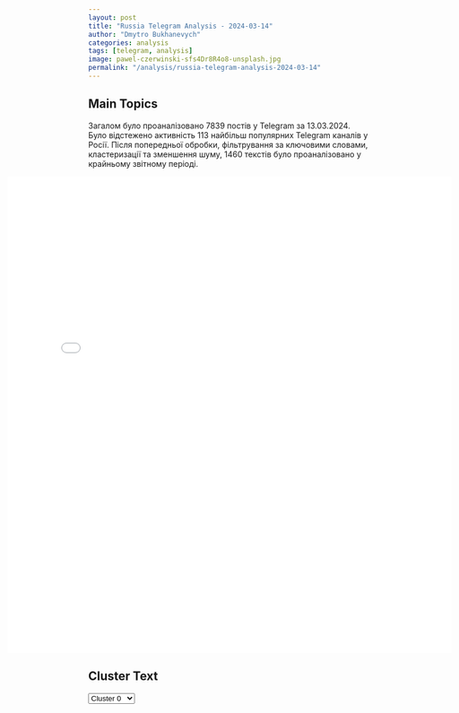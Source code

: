 ```yaml
---
layout: post
title: "Russia Telegram Analysis - 2024-03-14"
author: "Dmytro Bukhanevych"
categories: analysis
tags: [telegram, analysis]
image: pawel-czerwinski-sfs4Dr8R4o8-unsplash.jpg
permalink: "/analysis/russia-telegram-analysis-2024-03-14"
---
```


<style>
    /* Adjusting iframe-container styles */
    .wide-iframe-container {
        width: calc(100% + 30vw);  /* Extending the width */
        margin-left: -15vw;       /* Negative margin to push to the left */
        overflow: hidden;         /* In case the iframe content spills over */
    }

    .wide-iframe-container iframe {
        width: 100%;  /* Making the iframe take the full width of its container */
        border: none; /* Removing any borders from the iframe */
    }

    /* Toggle mechanism */
    .hidden {
        display: none;
    }
    
    .show-content-target:checked + .show-content {
        display: block;
    }
</style>

<h2>Main Topics</h2>
<p>Загалом було проаналізовано 7839 постів у Telegram за 13.03.2024. Було відстежено активність 113 найбільш популярних Telegram каналів у Росії. Після попередньої обробки, фільтрування за ключовими словами, кластеризації та зменшення шуму, 1460 текстів було проаналізовано у крайньому звітному періоді.</p>
<!-- Embedding Main Plotly Visualization -->
<div class="wide-iframe-container">
    <iframe src="{{site.baseurl}}/visualizations/2024-03-14/fig_topics_time.html" height="850"></iframe>
</div>


<h2>Cluster Text</h2>

<!-- Dropdown to select a cluster -->
<select id="clusterSelector" onchange="displayClusterText()">
<option value="0">Cluster 0</option><option value="1">Cluster 1</option><option value="2">Cluster 2</option><option value="3">Cluster 3</option><option value="4">Cluster 4</option><option value="5">Cluster 5</option><option value="6">Cluster 6</option><option value="7">Cluster 7</option><option value="8">Cluster 8</option><option value="9">Cluster 9</option><option value="10">Cluster 10</option><option value="11">Cluster 11</option><option value="12">Cluster 12</option><option value="13">Cluster 13</option>
</select>

<!-- Display area for the selected cluster's text -->
<div id="clusterTextDisplay" class="hidden"></div>

<script type="text/javascript">
    var clusterDetails = {"0": "<b>Total Posts:</b> 270<br><b>Date:</b> 2024-03-13 17:23:00+00:00<br><b>Author:</b> mod_russia<br><b>Link:</b> https://t.me/s/mod_russia/36592<br><b>Subscribers:</b> 540765<br><b>Text:</b> \u0422\u0435\u043a\u0441\u0442: \u0410\u0440\u0442\u0438\u043b\u043b\u0435\u0440\u0438\u0441\u0442\u044b \u0433\u0440\u0443\u043f\u043f\u0438\u0440\u043e\u0432\u043a\u0438 \u0432\u043e\u0439\u0441\u043a \u00ab\u0426\u0435\u043d\u0442\u0440\u00bb \u0443\u043d\u0438\u0447\u0442\u043e\u0436\u0438\u043b\u0438 \u043c\u0438\u043d\u043e\u043c\u0435\u0442\u043d\u044b\u0439 \u0440\u0430\u0441\u0447\u0435\u0442 \u0412\u0421\u0423 \u043d\u0430 \u0410\u0432\u0434\u0435\u0435\u0432\u0441\u043a\u043e\u043c \u043d\u0430\u043f\u0440\u0430\u0432\u043b\u0435\u043d\u0438\u0438\u25ab\ufe0f \u0423\u043a\u0440\u0430\u0438\u043d\u0441\u043a\u0438\u0435 \u043c\u0438\u043d\u043e\u043c\u0435\u0442\u0447\u0438\u043a\u0438 \u043f\u0435\u0440\u0435\u0434\u0432\u0438\u0433\u0430\u043b\u0438\u0441\u044c \u043d\u0430 \u0430\u0432\u0442\u043e\u043c\u043e\u0431\u0438\u043b\u0435 \u0442\u0438\u043f\u0430 \u00ab\u043f\u0438\u043a\u0430\u043f\u00bb \u0438 \u043f\u0440\u0430\u043a\u0442\u0438\u0447\u0435\u0441\u043a\u0438 \u043a\u0440\u0443\u0433\u043b\u043e\u0441\u0443\u0442\u043e\u0447\u043d\u043e \u0432\u0435\u043b\u0438 \u0431\u0435\u0441\u043f\u043e\u043a\u043e\u044f\u0449\u0438\u0439 \u043e\u0433\u043e\u043d\u044c \u043f\u043e \u0440\u043e\u0441\u0441\u0438\u0439\u0441\u043a\u0438\u043c \u043f\u043e\u0437\u0438\u0446\u0438\u044f\u043c. \ud83d\uddfa \u041f\u043e\u043b\u0443\u0447\u0438\u0432 \u043a\u043e\u043e\u0440\u0434\u0438\u043d\u0430\u0442\u044b \u043c\u0438\u043d\u043e\u043c\u0435\u0442\u043d\u043e\u0433\u043e \u0440\u0430\u0441\u0447\u0435\u0442\u0430 \u043f\u0440\u043e\u0442\u0438\u0432\u043d\u0438\u043a\u0430, \u0430\u0440\u0442\u0438\u043b\u043b\u0435\u0440\u0438\u0441\u0442\u044b \u0433\u0440\u0443\u043f\u043f\u0438\u0440\u043e\u0432\u043a\u0438 \u0432\u043e\u0439\u0441\u043a \u00ab\u0426\u0435\u043d\u0442\u0440\u00bb \u043d\u0435\u0437\u0430\u043c\u0435\u0434\u043b\u0438\u0442\u0435\u043b\u044c\u043d\u043e \u043d\u0430\u0432\u0435\u043b\u0438 \u043e\u0440\u0443\u0434\u0438\u0435 \u0438 \u043f\u0440\u043e\u0438\u0437\u0432\u0435\u043b\u0438 \u0441\u0435\u0440\u0438\u044e \u0432\u044b\u0441\u0442\u0440\u0435\u043b\u043e\u0432 \u0438\u0437 122-\u043c\u043c \u0431\u0443\u043a\u0441\u0438\u0440\u0443\u0435\u043c\u043e\u0439 \u0433\u0430\u0443\u0431\u0438\u0446\u044b \u0414-30. \ud83d\udca5 \u041f\u0440\u044f\u043c\u044b\u043c \u043f\u043e\u043f\u0430\u0434\u0430\u043d\u0438\u0435\u043c \u0441\u043d\u0430\u0440\u044f\u0434\u0430 \u0432 \u0442\u0440\u0430\u043d\u0448\u0435\u044e, \u0433\u0434\u0435 \u0440\u0430\u0441\u043f\u043e\u043b\u0430\u0433\u0430\u043b\u0441\u044f \u0437\u0430\u043c\u0430\u0441\u043a\u0438\u0440\u043e\u0432\u0430\u043d\u043d\u044b\u0439 \u00ab\u043f\u0438\u043a\u0430\u043f\u00bb, \u043c\u0438\u043d\u043e\u043c\u0435\u0442\u043d\u044b\u0439 \u0440\u0430\u0441\u0447\u0435\u0442 \u0412\u0421\u0423 \u0431\u044b\u043b \u0443\u043d\u0438\u0447\u0442\u043e\u0436\u0435\u043d.\ud83d\udd39 \u041c\u0438\u043d\u043e\u0431\u043e\u0440\u043e\u043d\u044b \u0420\u043e\u0441\u0441\u0438\u0438", "1": "<b>Total Posts:</b> 306<br><b>Date:</b> 2024-03-13 08:10:48+00:00<br><b>Author:</b> breakingmash<br><b>Link:</b> https://t.me/s/breakingmash/52350<br><b>Subscribers:</b> 2263282<br><b>Text:</b> \u0422\u0435\u043a\u0441\u0442: \"\u0420\u043e\u0441\u0441\u0438\u044f \u0433\u043e\u0442\u043e\u0432\u0430 \u043a \u043f\u0435\u0440\u0435\u0433\u043e\u0432\u043e\u0440\u0430\u043c \u043f\u043e \u0423\u043a\u0440\u0430\u0438\u043d\u0435, \u043d\u043e \u043e\u043d\u0438 \u0434\u043e\u043b\u0436\u043d\u044b \u0431\u044b\u0442\u044c \u043e\u0441\u043d\u043e\u0432\u0430\u043d\u044b \u043d\u0430 \u0440\u0435\u0430\u043b\u044c\u043d\u043e\u0441\u0442\u0438, \u0430 \u043d\u0435 \u043d\u0430 \"\u0445\u043e\u0442\u0435\u043b\u043a\u0430\u0445 \u043f\u043e\u0441\u043b\u0435 \u043f\u0440\u0438\u043c\u0435\u043d\u0435\u043d\u0438\u044f \u043f\u0441\u0438\u0445\u043e\u0442\u0440\u043e\u043f\u043d\u044b\u0445 \u0441\u0440\u0435\u0434\u0441\u0442\u0432\"\u0412\u043b\u0430\u0434\u0438\u043c\u0438\u0440 \u041f\u0443\u0442\u0438\u043d \u0434\u0430\u043b \u043f\u043e\u043b\u0443\u0442\u043e\u0440\u0430\u0447\u0430\u0441\u043e\u0432\u043e\u0435 \u0438\u043d\u0442\u0435\u0440\u0432\u044c\u044e \u0436\u0443\u0440\u043d\u0430\u043b\u0438\u0441\u0442\u0443 \u0414\u043c\u0438\u0442\u0440\u0438\u044e \u041a\u0438\u0441\u0435\u043b\u0451\u0432\u0443. \u0413\u043b\u0430\u0432\u043d\u043e\u0435 \u0438\u0437 \u0437\u0430\u044f\u0432\u043b\u0435\u043d\u0438\u0439 \u043f\u0440\u0435\u0437\u0438\u0434\u0435\u043d\u0442\u0430:\u2014 \u0423 \u0433\u0440\u0430\u043d\u0438\u0446 \u0424\u0438\u043d\u043b\u044f\u043d\u0434\u0438\u0438 \u043f\u043e\u0441\u043b\u0435 \u0435\u0451 \u0432\u0441\u0442\u0443\u043f\u043b\u0435\u043d\u0438\u044f \u0432 \u041d\u0410\u0422\u041e \u043f\u043e\u044f\u0432\u044f\u0442\u0441\u044f \u0440\u043e\u0441\u0441\u0438\u0439\u0441\u043a\u0438\u0435 \u0432\u043e\u0439\u0441\u043a\u0430 \u0438 \u0441\u0438\u0441\u0442\u0435\u043c\u044b \u043f\u043e\u0440\u0430\u0436\u0435\u043d\u0438\u044f.\u2014 \u0421\u0442\u0440\u0430\u043d\u044b, \u043a\u043e\u0442\u043e\u0440\u044b\u0435 \u0437\u0430\u044f\u0432\u043b\u044f\u044e\u0442, \u0447\u0442\u043e \u0443 \u043d\u0438\u0445 \u043d\u0435\u0442 \u043a\u0440\u0430\u0441\u043d\u044b\u0445 \u043b\u0438\u043d\u0438\u0439 \u0432 \u043e\u0442\u043d\u043e\u0448\u0435\u043d\u0438\u0438 \u0420\u043e\u0441\u0441\u0438\u0438, \u0434\u043e\u043b\u0436\u043d\u044b \u043f\u043e\u043d\u044f\u0442\u044c, \u0447\u0442\u043e \u0442\u043e\u0433\u0434\u0430 \u0438 \u0443 \u0420\u0424 \u0442\u0430\u043a\u0438\u0445 \u043b\u0438\u043d\u0438\u0439 \u043d\u0435 \u0431\u0443\u0434\u0435\u0442.\u2014 \u041c\u044b \u043d\u0435 \u0441\u043e\u0431\u0438\u0440\u0430\u0435\u043c\u0441\u044f \u0442\u0430\u043c [\u043d\u0430 \u0417\u0430\u043f\u0430\u0434\u0435] \u0437\u0430\u043d\u0438\u043c\u0430\u0442\u044c\u0441\u044f \u0440\u0430\u0441\u043a\u043e\u043b\u0430\u043c\u0438, \u044d\u0442\u043e \u043e\u043d\u0438 \u0441\u0430\u043c\u0438 \u0441 \u0431\u043b\u0435\u0441\u043a\u043e\u043c \u0441\u0434\u0435\u043b\u0430\u044e\u0442.\u2014 \u0420\u043e\u0441\u0441\u0438\u044f \u0433\u043e\u0442\u043e\u0432\u0430 \u043a \u043f\u0435\u0440\u0435\u0433\u043e\u0432\u043e\u0440\u0430\u043c \u043f\u043e \u0423\u043a\u0440\u0430\u0438\u043d\u0435, \u043d\u043e \u043e\u043d\u0438 \u0434\u043e\u043b\u0436\u043d\u044b \u0431\u044b\u0442\u044c \u043e\u0441\u043d\u043e\u0432\u0430\u043d\u044b \u043d\u0430 \u0440\u0435\u0430\u043b\u044c\u043d\u043e\u0441\u0442\u0438, \u0430 \u043d\u0435 \u043d\u0430 \"\u0445\u043e\u0442\u0435\u043b\u043a\u0430\u0445 \u043f\u043e\u0441\u043b\u0435 \u043f\u0440\u0438\u043c\u0435\u043d\u0435\u043d\u0438\u044f \u043f\u0441\u0438\u0445\u043e\u0442\u0440\u043e\u043f\u043d\u044b\u0445 \u0441\u0440\u0435\u0434\u0441\u0442\u0432\".\u2014 \u0412\u043e\u0437\u043c\u043e\u0436\u043d\u044b\u0435 \u043f\u0435\u0440\u0435\u0433\u043e\u0432\u043e\u0440\u044b \u2014 \u044d\u0442\u043e \u043d\u0435 \u043f\u0430\u0443\u0437\u0430 \u0434\u043b\u044f \u043f\u0435\u0440\u0435\u0432\u043e\u043e\u0440\u0443\u0436\u0435\u043d\u0438\u044f \u041a\u0438\u0435\u0432\u0430, \u0430 \u0441\u0435\u0440\u044c\u0451\u0437\u043d\u044b\u0439 \u0440\u0430\u0437\u0433\u043e\u0432\u043e\u0440 \u0441 \u0433\u0430\u0440\u0430\u043d\u0442\u0438\u044f\u043c\u0438 \u0431\u0435\u0437\u043e\u043f\u0430\u0441\u043d\u043e\u0441\u0442\u0438 \u0434\u043b\u044f \u041c\u043e\u0441\u043a\u0432\u044b.\u2014 \u0420\u043e\u0441\u0441\u0438\u044f \u0433\u043e\u0442\u043e\u0432\u0430 \u043a \u044f\u0434\u0435\u0440\u043d\u043e\u0439 \u0432\u043e\u0439\u043d\u0435 \u0441 \u0432\u043e\u0435\u043d\u043d\u043e-\u0442\u0435\u0445\u043d\u0438\u0447\u0435\u0441\u043a\u043e\u0439 \u0442\u043e\u0447\u043a\u0438 \u0437\u0440\u0435\u043d\u0438\u044f, \u043d\u043e \u0432\u0440\u044f\u0434 \u043b\u0438 \"\u0432\u0441\u0451 \u043d\u0435\u0441\u0451\u0442\u0441\u044f \u0442\u0430\u043a \u0432 \u043b\u043e\u0431\".\u2014 \u041e\u0441\u0442\u0440\u0430\u044f \u0440\u0435\u0430\u043a\u0446\u0438\u044f \u041c\u0430\u043a\u0440\u043e\u043d\u0430 \u0432 \u0430\u0434\u0440\u0435\u0441 \u0420\u043e\u0441\u0441\u0438\u0438 \u043c\u043e\u0436\u0435\u0442 \u0431\u044b\u0442\u044c \u0441\u0432\u044f\u0437\u0430\u043d\u0430 \u0441 \u043f\u0440\u043e\u0438\u0441\u0445\u043e\u0434\u044f\u0449\u0438\u043c \u0432 \u0410\u0444\u0440\u0438\u043a\u0435.\u2014 \u0420\u043e\u0441\u0441\u0438\u044f \u043d\u0435 \u043b\u0435\u0437\u043b\u0430 \u0432 \u0410\u0444\u0440\u0438\u043a\u0443 \u0438 \u043d\u0435 \u0432\u044b\u0434\u0430\u0432\u043b\u0438\u0432\u0430\u043b\u0430 \u043e\u0442\u0442\u0443\u0434\u0430 \u0424\u0440\u0430\u043d\u0446\u0438\u044e, \u0430\u0444\u0440\u0438\u043a\u0430\u043d\u0441\u043a\u0438\u0435 \u043b\u0438\u0434\u0435\u0440\u044b \u0441\u0430\u043c\u0438 \u0445\u043e\u0442\u0435\u043b\u0438 \u0440\u0430\u0431\u043e\u0442\u0430\u0442\u044c \u0441 \u0420\u043e\u0441\u0441\u0438\u0435\u0439.\u2014 \u0417\u0430\u043f\u0430\u0434\u043d\u044b\u0435 \u044d\u043b\u0438\u0442\u044b, \u043f\u0440\u0438\u0432\u044b\u043a\u0448\u0438\u0435 \u00ab\u043d\u0430\u0431\u0438\u0432\u0430\u0442\u044c \u0431\u0440\u044e\u0445\u043e \u0447\u0435\u043b\u043e\u0432\u0435\u0447\u0435\u0441\u043a\u043e\u0439 \u043f\u043b\u043e\u0442\u044c\u044e\u00bb, \u0445\u043e\u0442\u044f\u0442 \u0437\u0430\u043c\u043e\u0440\u043e\u0437\u0438\u0442\u044c \u043d\u0435\u0441\u043f\u0440\u0430\u0432\u0435\u0434\u043b\u0438\u0432\u043e\u0435 \u043f\u043e\u043b\u043e\u0436\u0435\u043d\u0438\u0435 \u0432\u0435\u0449\u0435\u0439 \u0432 \u043c\u0435\u0436\u0434\u0443\u043d\u0430\u0440\u043e\u0434\u043d\u044b\u0445 \u0434\u0435\u043b\u0430\u0445. \u041e\u043d\u0438 \u0434\u043e\u043b\u0436\u043d\u044b \u043f\u043e\u043d\u044f\u0442\u044c, \u0447\u0442\u043e \u00ab\u0431\u0430\u043b \u0432\u0430\u043c\u043f\u0438\u0440\u043e\u0432\u00bb \u0437\u0430\u043a\u0430\u043d\u0447\u0438\u0432\u0430\u0435\u0442\u0441\u044f.\u2014 \u0422\u0430\u043a \u043d\u0430\u0437\u044b\u0432\u0430\u0435\u043c\u044b\u0439 \u0437\u043e\u043b\u043e\u0442\u043e\u0439 \u043c\u0438\u043b\u043b\u0438\u0430\u0440\u0434 \u0432\u0435\u043a\u0430\u043c\u0438 \u043f\u0430\u0440\u0430\u0437\u0438\u0442\u0438\u0440\u043e\u0432\u0430\u043b \u043d\u0430 \u043d\u0430\u0440\u043e\u0434\u0430\u0445 \u0410\u0444\u0440\u0438\u043a\u0438, \u0410\u0437\u0438\u0438 \u0438 \u041b\u0430\u0442\u0438\u043d\u0441\u043a\u043e\u0439 \u0410\u043c\u0435\u0440\u0438\u043a\u0438.\u2014 \u0411\u0443\u0434\u0443\u0449\u0435\u0435 \u0420\u043e\u0441\u0441\u0438\u0438 \u0437\u0430 \u0434\u0435\u0442\u044c\u043c\u0438, \u0435\u0433\u043e \u043e\u0431\u0435\u0441\u043f\u0435\u0447\u0430\u0442 \u0442\u0435\u0445\u043d\u043e\u043b\u043e\u0433\u0438\u0447\u043d\u0430\u044f, \u0441\u043e\u0432\u0440\u0435\u043c\u0435\u043d\u043d\u0430\u044f \u044d\u043a\u043e\u043d\u043e\u043c\u0438\u043a\u0430, \u043e\u0441\u043d\u043e\u0432\u0430\u043d\u043d\u0430\u044f \u043d\u0430 \u0434\u043e\u0441\u0442\u0438\u0436\u0435\u043d\u0438\u044f\u0445 \u043d\u0430\u0443\u043a\u0438, \u0418\u0418, \u0442\u0435\u0445\u043d\u0438\u043a\u0438 \u0438 \u0433\u0435\u043d\u0435\u0442\u0438\u043a\u0438. \u2014 \u0411\u0438\u0437\u043d\u0435\u0441 \u0434\u043e\u043b\u0436\u0435\u043d \u043f\u043e\u043d\u044f\u0442\u044c, \u0447\u0442\u043e \u0441\u0438\u0442\u0443\u0430\u0446\u0438\u044f \u0441 \u0434\u0435\u0444\u0438\u0446\u0438\u0442\u043e\u043c \u043a\u0430\u0434\u0440\u043e\u0432 \u0432 \u0420\u043e\u0441\u0441\u0438\u0438 \u043d\u0435 \u0438\u0437\u043c\u0435\u043d\u0438\u0442\u0441\u044f \u043a \u043b\u0443\u0447\u0448\u0435\u043c\u0443 \u0432 \u0431\u043b\u0438\u0436\u0430\u0439\u0448\u0438\u0435 \u0433\u043e\u0434\u044b.\u2014 \u042d\u043a\u043e\u043d\u043e\u043c\u0438\u043a\u0430 \u0420\u0424 \u043c\u043e\u0436\u0435\u0442 \u043f\u043e\u0442\u0435\u0441\u043d\u0438\u0442\u044c \u042f\u043f\u043e\u043d\u0438\u044e \u0441 \u0447\u0435\u0442\u0432\u0435\u0440\u0442\u043e\u0433\u043e \u043c\u0435\u0441\u0442\u0430, \u043d\u0443\u0436\u043d\u043e \u043f\u043e\u0432\u044b\u0441\u0438\u0442\u044c \u0435\u0435 \u044d\u0444\u0444\u0435\u043a\u0442\u0438\u0432\u043d\u043e\u0441\u0442\u044c \u0438 \u043f\u043e\u043c\u0435\u043d\u044f\u0442\u044c \u0441\u0442\u0440\u0443\u043a\u0442\u0443\u0440\u0443.\u2014 \u0418\u043d\u0438\u0446\u0438\u0430\u0442\u0438\u0432\u044b \u0438\u0437 \u043f\u043e\u0441\u043b\u0430\u043d\u0438\u044f \u0424\u0435\u0434\u0435\u0440\u0430\u043b\u044c\u043d\u043e\u043c\u0443 \u0441\u043e\u0431\u0440\u0430\u043d\u0438\u044e \u0432\u043f\u0438\u0441\u044b\u0432\u0430\u044e\u0442\u0441\u044f \u0432 \u043f\u0440\u0430\u0432\u0438\u043b\u0430 \u0431\u044e\u0434\u0436\u0435\u0442\u0430.\u2757\ufe0f \u041f\u043e\u0434\u043f\u0438\u0441\u044b\u0432\u0430\u0439\u0441\u044f \u043d\u0430 Mash", "2": "<b>Total Posts:</b> 55<br><b>Date:</b> 2024-03-13 02:13:59+00:00<br><b>Author:</b> anna_news<br><b>Link:</b> https://t.me/s/anna_news/63282<br><b>Subscribers:</b> 300448<br><b>Text:</b> \u0422\u0435\u043a\u0441\u0442: \u26a1\ufe0f\u00ab\u0421 \u0432\u043e\u0435\u043d\u043d\u043e-\u0442\u0435\u0445\u043d\u0438\u0447\u0435\u0441\u043a\u043e\u0439 \u0442\u043e\u0447\u043a\u0438 \u0437\u0440\u0435\u043d\u0438\u044f \u0420\u0424 \u0433\u043e\u0442\u043e\u0432\u0430 \u043a \u044f\u0434\u0435\u0440\u043d\u043e\u0439 \u0432\u043e\u0439\u043d\u0435, \u043d\u043e \u043d\u0435 \u0434\u0443\u043c\u0430\u044e, \u0447\u0442\u043e \u0432\u0441\u0435 \u043d\u0435\u0441\u0451\u0442\u0441\u044f \u0442\u0430\u043a \u0432 \u043b\u043e\u0431\u00bb \u2013 \u041f\u0443\u0442\u0438\u043d \u0432 \u0438\u043d\u0442\u0435\u0440\u0432\u044c\u044e \u041a\u0438\u0441\u0435\u043b\u0451\u0432\u0443 \u0434\u043b\u044f \u00ab\u0420\u043e\u0441\u0441\u0438\u0438 1\u00bb \u0438 \u0420\u0418\u0410 \u041d\u043e\u0432\u043e\u0441\u0442\u0438\u0415\u0441\u043b\u0438 \u0421\u0428\u0410 \u043f\u0440\u043e\u0432\u0435\u0434\u0443\u0442 \u044f\u0434\u0435\u0440\u043d\u044b\u0435 \u0438\u0441\u043f\u044b\u0442\u0430\u043d\u0438\u044f, \u043d\u0435 \u0438\u0441\u043a\u043b\u044e\u0447\u0435\u043d\u043e, \u0447\u0442\u043e \u0420\u043e\u0441\u0441\u0438\u044f \u043c\u043e\u0436\u0435\u0442 \u0441\u0434\u0435\u043b\u0430\u0442\u044c \u0442\u043e \u0436\u0435 \u0441\u0430\u043c\u043e\u0435, \u0434\u043e\u0431\u0430\u0432\u0438\u043b \u043f\u0440\u0435\u0437\u0438\u0434\u0435\u043d\u0442.@anna_news", "3": "<b>Total Posts:</b> 27<br><b>Date:</b> 2024-03-13 07:07:34+00:00<br><b>Author:</b> chp_sevastopol<br><b>Link:</b> https://t.me/s/chp_sevastopol/29149<br><b>Subscribers:</b> 268400<br><b>Text:</b> \u0422\u0435\u043a\u0441\u0442: \u2757\ufe0f\u041f\u0443\u0431\u043b\u0438\u043a\u0443\u0435\u043c \u043f\u043e\u043b\u043d\u0443\u044e \u0432\u0435\u0440\u0441\u0438\u044e \u0438\u043d\u0442\u0435\u0440\u0432\u044c\u044e \u0412\u043b\u0430\u0434\u0438\u043c\u0438\u0440\u0430 \u041f\u0443\u0442\u0438\u043d\u0430 \u0414\u043c\u0438\u0442\u0440\u0438\u044e \u041a\u0438\u0441\u0435\u043b\u0435\u0432\u0443", "4": "<b>Total Posts:</b> 183<br><b>Date:</b> 2024-03-13 01:41:43+00:00<br><b>Author:</b> bbcrussian<br><b>Link:</b> https://t.me/s/bbcrussian/62038<br><b>Subscribers:</b> 378911<br><b>Text:</b> \u0422\u0435\u043a\u0441\u0442: \u0412\u043b\u0430\u0441\u0442\u0438 \u041a\u0443\u0440\u0441\u043a\u043e\u0439 \u0411\u0435\u043b\u0433\u043e\u0440\u043e\u0434\u0441\u043a\u043e\u0439 \u043e\u0431\u043b\u0430\u0441\u0442\u0435\u0439 \u0441\u043e\u043e\u0431\u0449\u0430\u044e\u0442 \u043e \u0441\u0431\u0438\u0442\u044b\u0445 \u0431\u0435\u0441\u043f\u0438\u043b\u043e\u0442\u043d\u0438\u043a\u0430\u0445\u0413\u0443\u0431\u0435\u0440\u043d\u0430\u0442\u043e\u0440\u044b \u041a\u0443\u0440\u0441\u043a\u043e\u0439 \u0438 \u0411\u0435\u043b\u0433\u043e\u0440\u043e\u0434\u0441\u043a\u043e\u0439 \u043e\u0431\u043b\u0430\u0441\u0442\u0435\u0439 \u0441\u043e\u043e\u0431\u0449\u0430\u044e\u0442, \u0447\u0442\u043e \u043d\u0430\u0434 \u044d\u0442\u0438\u043c\u0438 \u0440\u0435\u0433\u0438\u043e\u043d\u0430\u043c\u0438 \u0441\u0431\u0438\u0442\u044b \u0431\u0435\u0441\u043f\u0438\u043b\u043e\u0442\u043d\u044b\u0435 \u043b\u0435\u0442\u0430\u0442\u0435\u043b\u044c\u043d\u044b\u0435 \u0430\u043f\u043f\u0430\u0440\u0430\u0442\u044b.\u0413\u043b\u0430\u0432\u0430 \u041a\u0443\u0440\u0441\u043a\u043e\u0439 \u043e\u0431\u043b\u0430\u0441\u0442\u0438 \u0420\u043e\u043c\u0430\u043d \u0421\u0442\u0430\u0440\u043e\u0432\u043e\u0439\u0442 \u0441\u043e\u043e\u0431\u0449\u0438\u043b \u043e \u0440\u0430\u043a\u0435\u0442\u043d\u043e\u0439 \u043e\u043f\u0430\u0441\u043d\u043e\u0441\u0442\u0438 \u0432 \u041a\u0443\u0440\u0441\u043a\u043e\u043c \u0440\u0430\u0439\u043e\u043d\u0435, \u0430 \u0437\u0430\u0442\u0435\u043c \u043e \u0440\u0430\u0431\u043e\u0442\u0435 \u041f\u0412\u041e. \u00ab\u0421\u0431\u0438\u0442\u043e \u0434\u0432\u0430 \u0443\u043a\u0440\u0430\u0438\u043d\u0441\u043a\u0438\u0445 \u0411\u041f\u041b\u0410\u00bb,\u2014 \u043f\u0438\u0448\u0435\u0442 \u0433\u0443\u0431\u0435\u0440\u043d\u0430\u0442\u043e\u0440 \u0432 \u0441\u0432\u043e\u0435\u043c \u0442\u0435\u043b\u0435\u0433\u0440\u0430\u043c-\u043a\u0430\u043d\u0430\u043b\u0435. \u041d\u0435\u0441\u043a\u043e\u043b\u044c\u043a\u043e \u043f\u043e\u0437\u0436\u0435 \u043e\u043d \u0434\u043e\u0431\u0430\u0432\u0438\u043b, \u0447\u0442\u043e \u0441\u0431\u0438\u0442\u044b \u0435\u0449\u0435 \u0442\u0440\u0438 \u0431\u0435\u0441\u043f\u0438\u043b\u043e\u0442\u043d\u0438\u043a\u0430.\u0413\u0443\u0431\u0435\u0440\u043d\u0430\u0442\u043e\u0440 \u0411\u0435\u043b\u0433\u043e\u0440\u043e\u0434\u0441\u043a\u043e\u0439 \u043e\u0431\u043b\u0430\u0441\u0442\u0438 \u0412\u044f\u0447\u0435\u0441\u043b\u0430\u0432 \u0413\u043b\u0430\u0434\u043a\u043e\u0432 \u0442\u0430\u043a\u0436\u0435 \u043d\u0430\u043f\u0438\u0441\u0430\u043b \u0432 \u0441\u0432\u043e\u0435\u043c \u0442\u0435\u043b\u0435\u0433\u0440\u0430\u043c-\u043a\u0430\u043d\u0430\u043b\u0435, \u0447\u0442\u043e \u043d\u0430\u0434 \u043e\u0434\u043d\u0438\u043c \u0438\u0437 \u0440\u0430\u0439\u043e\u043d\u043e\u0432 \u0440\u0435\u0433\u0438\u043e\u043d\u0430 \u0441\u0431\u0438\u0442\u044b \u0434\u0432\u0430 \u0434\u0440\u043e\u043d\u0430, \u0432 \u0440\u0435\u0437\u0443\u043b\u044c\u0442\u0430\u0442\u0435 \u0447\u0435\u0433\u043e \u043d\u0438\u043a\u0442\u043e \u043d\u0435 \u043f\u043e\u0441\u0442\u0440\u0430\u0434\u0430\u043b.\u0427\u0435\u0440\u0435\u0437 \u043d\u0435\u043a\u043e\u0442\u043e\u0440\u043e\u0435 \u0432\u0440\u0435\u043c\u044f \u0413\u043b\u0430\u0434\u043a\u043e\u0432 \u0434\u043e\u0431\u0430\u0432\u0438\u043b, \u0447\u0442\u043e \u0432 \u0440\u0435\u0437\u0443\u043b\u044c\u0442\u0430\u0442\u0435 \u0443\u0434\u0430\u0440\u0430 \u0435\u0449\u0435 \u043e\u0434\u043d\u043e\u0433\u043e \u0434\u0440\u043e\u043d\u0430 \u0432 \u0441\u0435\u043b\u0435 \u0411\u043e\u0433\u043e\u0441\u043b\u043e\u0432\u043a\u0430 \u043f\u043e\u0432\u0440\u0435\u0436\u0434\u0435\u043d\u0430 \u043b\u0438\u043d\u0438\u044f \u0433\u0430\u0437\u043e\u0441\u043d\u0430\u0431\u0436\u0435\u043d\u0438\u044f. \u041f\u043e \u0435\u0433\u043e \u0441\u043b\u043e\u0432\u0430\u043c, \u0434\u0440\u0443\u0433\u043e\u0439 \u0431\u0435\u0441\u043f\u0438\u043b\u043e\u0442\u043d\u0438\u043a \u0443\u043f\u0430\u043b \u0432 \u0440\u0430\u0439\u043e\u043d\u0435 \u044d\u0442\u043e\u0433\u043e \u0436\u0435 \u043d\u0430\u0441\u0435\u043b\u0435\u043d\u043d\u043e\u0433\u043e \u043f\u0443\u043d\u043a\u0442\u0430, \u0430 \u0442\u0440\u0435\u0442\u0438\u0439 \u00ab\u0432\u0440\u0435\u0437\u0430\u043b\u0441\u044f \u0432 \u0434\u0435\u0440\u0435\u0432\u043e \u0432 \u0433\u043e\u0440\u043e\u0434\u0435 \u0413\u0443\u0431\u043a\u0438\u043d\u0435 \u0432 \u0447\u0430\u0441\u0442\u043d\u043e\u043c \u0441\u0435\u043a\u0442\u043e\u0440\u0435\u00bb.\u00ab\u0420\u0430\u0437\u043b\u0438\u0447\u043d\u044b\u0435 \u043f\u043e\u0432\u0440\u0435\u0436\u0434\u0435\u043d\u0438\u044f \u0437\u0430\u0444\u0438\u043a\u0441\u0438\u0440\u043e\u0432\u0430\u043d\u044b \u0432 \u0434\u0432\u0443\u0445 \u0434\u043e\u043c\u043e\u0432\u043b\u0430\u0434\u0435\u043d\u0438\u044f\u0445: \u0432\u044b\u0431\u0438\u0442\u044b \u043e\u043a\u043d\u0430, \u043f\u043e\u0441\u0435\u0447\u0435\u043d\u044b \u0444\u0430\u0441\u0430\u0434\u044b\u00bb,\u2014 \u0441\u043e\u043e\u0431\u0449\u0430\u0435\u0442 \u0413\u043b\u0430\u0434\u043a\u043e\u0432.\u0423\u043a\u0440\u0430\u0438\u043d\u0441\u043a\u0438\u0435 \u0432\u043b\u0430\u0441\u0442\u0438 \u043d\u0435 \u043a\u043e\u043c\u043c\u0435\u043d\u0442\u0438\u0440\u043e\u0432\u0430\u043b\u0438 \u0441\u043e\u043e\u0431\u0449\u0435\u043d\u0438\u044f \u0440\u043e\u0441\u0441\u0438\u0439\u0441\u043a\u0438\u0445 \u0447\u0438\u043d\u043e\u0432\u043d\u0438\u043a\u043e\u0432, \u0411\u0438-\u0431\u0438-\u0441\u0438 \u043d\u0435 \u043c\u043e\u0436\u0435\u0442 \u0438\u0445 \u043e\u043f\u0435\u0440\u0430\u0442\u0438\u0432\u043d\u043e \u043f\u0440\u043e\u0432\u0435\u0440\u0438\u0442\u044c.", "5": "<b>Total Posts:</b> 17<br><b>Date:</b> 2024-03-13 04:38:38+00:00<br><b>Author:</b> rt_russian<br><b>Link:</b> https://t.me/s/rt_russian/192471<br><b>Subscribers:</b> 865085<br><b>Text:</b> \u0422\u0435\u043a\u0441\u0442: \u0411\u0430\u0439\u0434\u0435\u043d \u0438 \u0422\u0440\u0430\u043c\u043f \u043d\u0430\u0431\u0440\u0430\u043b\u0438 \u0433\u043e\u043b\u043e\u0441\u0430 \u043f\u0430\u0440\u0442\u0438\u0439\u043d\u044b\u0445 \u0434\u0435\u043b\u0435\u0433\u0430\u0442\u043e\u0432 \u0434\u043b\u044f \u0432\u044b\u0434\u0432\u0438\u0436\u0435\u043d\u0438\u044f \u0432 \u043f\u0440\u0435\u0437\u0438\u0434\u0435\u043d\u0442\u044b, \u043f\u0438\u0448\u0435\u0442 The Washington Post.\u041e\u0431\u0430 \u043f\u043e\u043b\u0443\u0447\u0438\u043b\u0438 \u043d\u0443\u0436\u043d\u044b\u0435 50%. \u042d\u043a\u0441-\u043f\u0440\u0435\u0437\u0438\u0434\u0435\u043d\u0442 \u0421\u0428\u0410 \u0431\u0440\u043e\u0441\u0438\u0442 \u0432\u044b\u0437\u043e\u0432 \u0434\u0435\u0439\u0441\u0442\u0432\u0443\u044e\u0449\u0435\u043c\u0443 \u0433\u043b\u0430\u0432\u0435 \u0432\u043f\u0435\u0440\u0432\u044b\u0435 \u0441 1912 \u0433\u043e\u0434\u0430, \u043e\u0442\u043c\u0435\u0447\u0430\u0435\u0442 \u0433\u0430\u0437\u0435\u0442\u0430. \u0411\u0430\u0439\u0434\u0435\u043d \u0437\u043d\u0430\u0447\u0438\u0442\u0435\u043b\u044c\u043d\u043e \u043e\u0442\u0441\u0442\u0430\u0451\u0442 \u043e\u0442 \u0422\u0440\u0430\u043c\u043f\u0430 \u043f\u043e \u043f\u043e\u0434\u0434\u0435\u0440\u0436\u043a\u0435 \u0438\u0437\u0431\u0438\u0440\u0430\u0442\u0435\u043b\u0435\u0439, \u0434\u043e\u0431\u0430\u0432\u043b\u044f\u0435\u0442 Politico. \u041d\u0430 \u043f\u0440\u043e\u0448\u043b\u043e\u0439 \u043d\u0435\u0434\u0435\u043b\u0435 \u0432 \u0421\u0428\u0410 \u043f\u0440\u043e\u0448\u0451\u043b \u00ab\u0441\u0443\u043f\u0435\u0440\u0432\u0442\u043e\u0440\u043d\u0438\u043a\u00bb. \u0422\u0440\u0430\u043c\u043f \u0438 \u0411\u0430\u0439\u0434\u0435\u043d \u0432\u044b\u0438\u0433\u0440\u0430\u043b\u0438 \u043f\u043e\u0447\u0442\u0438 \u0432\u0441\u0435 \u0432\u043d\u0443\u0442\u0440\u0438\u043f\u0430\u0440\u0442\u0438\u0439\u043d\u044b\u0435 \u0432\u044b\u0431\u043e\u0440\u044b.\ud83d\udfe9 RT \u043d\u0430 \u0440\u0443\u0441\u0441\u043a\u043e\u043c. \u041f\u043e\u0434\u043f\u0438\u0448\u0438\u0441\u044c", "6": "<b>Total Posts:</b> 48<br><b>Date:</b> 2024-03-13 04:45:50+00:00<br><b>Author:</b> rian_ru<br><b>Link:</b> https://t.me/s/rian_ru/235127<br><b>Subscribers:</b> 2969128<br><b>Text:</b> \u0422\u0435\u043a\u0441\u0442: \u0413\u043b\u0430\u0432\u043d\u044b\u0435 \u0437\u0430\u044f\u0432\u043b\u0435\u043d\u0438\u044f \u041f\u0443\u0442\u0438\u043d\u0430 \u043e\u0431 \u044d\u043a\u043e\u043d\u043e\u043c\u0438\u043a\u0435 \u0438\u0437 \u0438\u043d\u0442\u0435\u0440\u0432\u044c\u044e \u0414\u043c\u0438\u0442\u0440\u0438\u044e \u041a\u0438\u0441\u0435\u043b\u0435\u0432\u0443 \u0434\u043b\u044f \"\u0420\u043e\u0441\u0441\u0438\u0438 1\" \u0438 \u0420\u0418\u0410 \u041d\u043e\u0432\u043e\u0441\u0442\u0438:\u25aa\ufe0f\u0412\u043b\u0430\u0441\u0442\u0438 \u0434\u043e\u043b\u0436\u043d\u044b \u0432\u0441\u043a\u043e\u0440\u0435 \u0434\u0430\u0442\u044c \u043f\u0440\u0435\u0434\u043b\u043e\u0436\u0435\u043d\u0438\u044f \u043e \u043f\u0440\u043e\u0433\u0440\u0435\u0441\u0441\u0438\u0432\u043d\u043e\u043c \u043d\u0430\u043b\u043e\u0433\u043e\u043e\u0431\u043b\u043e\u0436\u0435\u043d\u0438\u0438, \u043e\u0431\u0449\u0435\u0441\u0442\u0432\u043e \u0432\u043e\u0441\u043f\u0440\u0438\u043c\u0435\u0442 \u044d\u0442\u043e \u043d\u043e\u0440\u043c\u0430\u043b\u044c\u043d\u043e.\u25aa\ufe0f \u041d\u0430\u043b\u043e\u0433\u043e\u0432\u043e\u0435 \u0431\u0440\u0435\u043c\u044f \u0432 \u0420\u043e\u0441\u0441\u0438\u0438 \u0434\u043e\u043b\u0436\u043d\u043e \u0431\u044b\u0442\u044c \u0441\u043f\u0440\u0430\u0432\u0435\u0434\u043b\u0438\u0432\u0435\u0435: \u043a\u0442\u043e \u0431\u043e\u043b\u044c\u0448\u0435 \u0437\u0430\u0440\u0430\u0431\u043e\u0442\u0430\u043b, \u0434\u043e\u043b\u0436\u0435\u043d \u0431\u043e\u043b\u044c\u0448\u0435 \u043e\u0442\u0434\u0430\u0432\u0430\u0442\u044c. \u25aa\ufe0f\u0421\u043f\u0435\u0446\u0438\u0430\u043b\u044c\u043d\u044b\u0439 \u043e\u0440\u0433\u0430\u043d \u0434\u043b\u044f \u0437\u0430\u0449\u0438\u0442\u044b \u043e\u0442 \u0441\u0430\u043d\u043a\u0446\u0438\u0439 \u0417\u0430\u043f\u0430\u0434\u0430 \u0432 \u0420\u043e\u0441\u0441\u0438\u0438 \u043d\u0435 \u043d\u0443\u0436\u0435\u043d.\u25aa\ufe0f\u0414\u0435\u0444\u0438\u0446\u0438\u0442 \u043a\u0430\u0434\u0440\u043e\u0432 \u0432 \u0420\u043e\u0441\u0441\u0438\u0438 \u0441\u043e\u0445\u0440\u0430\u043d\u0438\u0442\u0441\u044f \u0432 \u0431\u043b\u0438\u0436\u0430\u0439\u0448\u0438\u0435 \u0433\u043e\u0434\u044b, \u0431\u0438\u0437\u043d\u0435\u0441 \u0434\u043e\u043b\u0436\u0435\u043d \u044d\u0442\u043e \u043f\u043e\u043d\u0438\u043c\u0430\u0442\u044c.\u25aa\ufe0f\u0420\u043e\u0441\u0441\u0438\u0438 \u043c\u043d\u043e\u0433\u043e\u0435 \u043f\u0440\u0435\u0434\u0441\u0442\u043e\u0438\u0442 \u0441\u0434\u0435\u043b\u0430\u0442\u044c \u0434\u043b\u044f \u0438\u0437\u043c\u0435\u043d\u0435\u043d\u0438\u044f \u0441\u0442\u0440\u0443\u043a\u0442\u0443\u0440\u044b \u044d\u043a\u043e\u043d\u043e\u043c\u0438\u043a\u0438 - \u0435\u0441\u043b\u0438 \u043f\u043e \u043f\u0430\u0440\u0438\u0442\u0435\u0442\u0443 \u043f\u043e\u043a\u0443\u043f\u0430\u0442\u0435\u043b\u044c\u043d\u043e\u0439 \u0441\u043f\u043e\u0441\u043e\u0431\u043d\u043e\u0441\u0442\u0438 \u043d\u0430\u043c \u043f\u043e\u0434 \u0441\u0438\u043b\u0443 \u0432\u0441\u043a\u043e\u0440\u0435 \u043e\u0431\u043e\u0433\u043d\u0430\u0442\u044c \u042f\u043f\u043e\u043d\u0438\u044e, \u0442\u043e \u043d\u0430\u0434 \u0435\u0435 \u044d\u0444\u0444\u0435\u043a\u0442\u0438\u0432\u043d\u043e\u0441\u0442\u044c\u044e \u0438 \u0438\u043d\u043d\u043e\u0432\u0430\u0446\u0438\u043e\u043d\u043d\u043e\u0441\u0442\u044c\u044e \u0435\u0449\u0435 \u043d\u0443\u0436\u043d\u043e \u043f\u043e\u0440\u0430\u0431\u043e\u0442\u0430\u0442\u044c.\u25aa\ufe0f\u041e\u0434\u043d\u0430 \u0438\u0437 \u0433\u043b\u0430\u0432\u043d\u044b\u0445 \u0437\u0430\u0434\u0430\u0447 \u0441\u0435\u0433\u043e\u0434\u043d\u044f - \u044d\u0442\u043e \u043f\u043e\u0432\u044b\u0448\u0435\u043d\u0438\u0435 \u043f\u0440\u043e\u0438\u0437\u0432\u043e\u0434\u0438\u0442\u0435\u043b\u044c\u043d\u043e\u0441\u0442\u0438 \u0442\u0440\u0443\u0434\u0430.\u25aa\ufe0f\u0418\u043d\u0438\u0446\u0438\u0430\u0442\u0438\u0432\u044b \u0438\u0437 \u043f\u043e\u0441\u043b\u0430\u043d\u0438\u044f \u0424\u0435\u0434\u0435\u0440\u0430\u043b\u044c\u043d\u043e\u043c\u0443 \u0441\u043e\u0431\u0440\u0430\u043d\u0438\u044e \u0432\u043f\u0438\u0441\u044b\u0432\u0430\u044e\u0442\u0441\u044f \u0432 \u043f\u0440\u0430\u0432\u0438\u043b\u0430 \u0431\u044e\u0434\u0436\u0435\u0442\u0430 \u0438 \u043a\u043e\u043d\u0441\u0435\u0440\u0432\u0430\u0442\u0438\u0432\u043d\u044b, \u0432\u043f\u043e\u043b\u043d\u0435 \u0432\u0435\u0440\u043e\u044f\u0442\u043d\u043e, \u0447\u0442\u043e \u0433\u043e\u0441\u0443\u0434\u0430\u0440\u0441\u0442\u0432\u043e \u0441\u043c\u043e\u0436\u0435\u0442 \u0443\u0432\u0435\u043b\u0438\u0447\u0438\u0442\u044c \u0440\u0430\u0441\u0445\u043e\u0434\u044b \u043d\u0430 \u043d\u0438\u0445.\u25aa\ufe0f\u041d\u0430 \u0432\u043e\u043f\u0440\u043e\u0441, \u0441\u043e\u0445\u0440\u0430\u043d\u0438\u0442\u0441\u044f \u043b\u0438 \u0432 \u0441\u043b\u0443\u0447\u0430\u0435 \u0435\u0433\u043e \u043f\u043e\u0431\u0435\u0434\u044b \u043d\u0430 \u0432\u044b\u0431\u043e\u0440\u0430\u0445 \u043f\u0440\u0430\u0432\u0438\u0442\u0435\u043b\u044c\u0441\u0442\u0432\u043e \u041c\u0438\u0448\u0443\u0441\u0442\u0438\u043d\u0430: \u0441\u0435\u0439\u0447\u0430\u0441 \u0433\u043e\u0432\u043e\u0440\u0438\u0442\u044c \u043d\u0435\u043a\u043e\u0440\u0440\u0435\u043a\u0442\u043d\u043e, \u043d\u043e \u0440\u0430\u0431\u043e\u0442\u0430\u0435\u0442 \u043e\u043d\u043e \u0443\u0434\u043e\u0432\u043b\u0435\u0442\u0432\u043e\u0440\u0438\u0442\u0435\u043b\u044c\u043d\u043e.", "7": "<b>Total Posts:</b> 99<br><b>Date:</b> 2024-03-13 06:31:28+00:00<br><b>Author:</b> aleksandrsemchenko<br><b>Link:</b> https://t.me/s/AleksandrSemchenko/35265<br><b>Subscribers:</b> 305367<br><b>Text:</b> \u0422\u0435\u043a\u0441\u0442: \u0412\u0418\u0414\u0415\u041e\ud83d\udd34\u0414\u0435\u043f\u0443\u0442\u0430\u0442 \u0420\u0430\u0434\u044b \u041c\u0430\u0437\u0443\u0440\u0430\u0448\u0443 \u0440\u0430\u0441\u0441\u043a\u0430\u0437\u0430\u043b \u0438\u0441\u0442\u043e\u0440\u0438\u044e \u043e\u0447\u0435\u0440\u0435\u0434\u043d\u043e\u0439 \u043c\u043e\u0431\u0438\u043b\u0438\u0437\u0430\u0446\u0438\u0438 \u0432 \u0420\u0435\u0439\u0445\u0435\u041f\u043e \u0435\u0433\u043e \u0441\u043b\u043e\u0432\u0430\u043c, \u0441\u043e\u0442\u0440\u0443\u0434\u043d\u0438\u043a\u0438 \u0422\u0426\u041a \u0438\u0437 \u0427\u0435\u0440\u043d\u043e\u0432\u0438\u0446\u043a\u043e\u0439 \u043e\u0431\u043b\u0430\u0441\u0442\u0438 \u0442\u0430\u043a \u0443\u0441\u0435\u0440\u0434\u043d\u043e \u0443\u0431\u0435\u0436\u0434\u0430\u043b\u0438 \u043c\u0435\u0441\u0442\u043d\u043e\u0433\u043e \u0436\u0438\u0442\u0435\u043b\u044f \u0432\u0441\u0442\u0443\u043f\u0438\u0442\u044c \u0432 \u0412\u0421\u0423, \u0447\u0442\u043e \u0441\u043b\u043e\u043c\u0430\u043b\u0438 \u0435\u043c\u0443 \u0440\u0451\u0431\u0440\u0430.\u041d\u0435\u0441\u043c\u043e\u0442\u0440\u044f \u043d\u0430 \u044d\u0442\u043e, \u0442\u043e\u0442 \u043d\u0435 \u0441\u0442\u0430\u043b \u043f\u043e\u0434\u043f\u0438\u0441\u044b\u0432\u0430\u0442\u044c \u043d\u0438\u043a\u0430\u043a\u0438\u0435 \u0434\u043e\u043a\u0443\u043c\u0435\u043d\u0442\u044b \u0438 \u043e\u0442\u043f\u0440\u0430\u0432\u0438\u043b\u0441\u044f \u0432 \u0441\u0443\u0434. \u041e\u0434\u043d\u0430\u043a\u043e, \u0437\u0430\u0449\u0438\u0449\u0430\u0442\u044c \u0435\u0433\u043e \u043f\u0440\u0430\u0432\u0430 \u043d\u0438\u043a\u0442\u043e \u043d\u0435 \u0445\u043e\u0447\u0435\u0442, \u0442\u0430\u043a \u043a\u0430\u043a \u0430\u0434\u0432\u043e\u043a\u0430\u0442\u044b \u0442\u043e\u0436\u0435 \u043b\u044e\u0434\u0438, \u043f\u0440\u0438\u0447\u0435\u043c \u0435\u0449\u0435 \u0438 \u043f\u0440\u0438\u0437\u044b\u0432\u043d\u043e\u0433\u043e \u0432\u043e\u0437\u0440\u0430\u0441\u0442\u0430.\u041e\u0431\u0441\u0443\u0434\u0438\u0442\u044c \u0432 \u043a\u043e\u043c\u043c\u0435\u043d\u0442\u0430\u0440\u0438\u044f\u0445@AleksandrSemchenko", "8": "<b>Total Posts:</b> 98<br><b>Date:</b> 2024-03-13 16:10:05+00:00<br><b>Author:</b> aleksandrsemchenko<br><b>Link:</b> https://t.me/s/AleksandrSemchenko/35303<br><b>Subscribers:</b> 305367<br><b>Text:</b> \u0422\u0435\u043a\u0441\u0442: \u2705\ud83c\udf10\u0414\u041e\u0420\u041e\u0413\u0418\u0415 \u0414\u0420\u0423\u0417\u042c\u042f! \u0415\u0421\u041b\u0418 \u0412\u042b \u0415\u0429\u0415 \u041d\u0415 \u041f\u041e\u0414\u041f\u0418\u0421\u0410\u041d\u042b \u041d\u0410 \u041a\u0410\u041d\u0410\u041b \u0418\u0417\u0412\u0415\u0421\u0422\u041d\u041e\u0413\u041e \u0411\u041b\u041e\u0413\u0415\u0420\u0410, \u041c\u0418\u0421\u041b\u0418\u0412\u0415\u0426 \u0415\u0413\u041e\u0420\u0410, \u0422\u041e \u0420\u0415\u041a\u041e\u041c\u0415\u041d\u0414\u0423\u042e \u042d\u0422\u041e \u0421\u0414\u0415\u041b\u0410\u0422\u042c \u041f\u0420\u042f\u041c\u041e \u0421\u0415\u0419\u0427\u0410\u0421! \u0418 \u043d\u0430 \u044d\u0442\u043e\u043c \u043a\u0430\u043d\u0430\u043b\u0435, \u0432\u044b \u0432\u0441\u0435\u0433\u0434\u0430 \u043d\u0430\u0439\u0434\u0435\u0442\u0435 \u0432\u0430\u0436\u043d\u044b\u0435 \u043d\u043e\u0432\u043e\u0441\u0442\u0438:\u2666\ufe0f\u0417\u0430\u044f\u0432\u043b\u0435\u043d\u0438\u0435 \u0443\u043a\u0440\u0430\u0438\u043d\u0441\u043a\u043e\u0433\u043e \u043f\u043e\u043b\u043a\u043e\u0432\u043d\u0438\u043a\u0430 \u043e \u0442\u043e\u043c, \u0447\u0442\u043e \u0420\u043e\u0441\u0441\u0438\u044f \u043c\u043e\u0436\u0435\u0442 \u043f\u043e\u0439\u0442\u0438 \u043d\u0430 \u041a\u0438\u0435\u0432, \u041e\u0434\u0435\u0441\u0441\u0443, \u0417\u0430\u043f\u043e\u0440\u043e\u0436\u044c\u0435, \u0414\u043d\u0435\u043f\u0440.\ud83d\udd39\u0420\u0430\u0441\u043a\u0430\u044f\u043d\u0438\u0435 \u0411\u0430\u0439\u0434\u0435\u043d\u0430 \u0432 \u0442\u043e\u043c, \u0447\u0442\u043e \u0421\u0428\u0410 \u0432\u0441\u0443\u043d\u0443\u043b\u0438 \u043d\u043e\u0441 \u0432 \u0423\u043a\u0440\u0430\u0438\u043d\u0443.\u2666 \u0411\u0440\u0430\u0442\u0441\u043a\u0438\u0435 \u043c\u043e\u0433\u0438\u043b\u044b \u0432 \u043f\u043e\u043b\u0435, \u0432 \u043a\u043e\u0442\u043e\u0440\u044b\u0435 \u0441\u0431\u0440\u0430\u0441\u044b\u0432\u0430\u044e\u0442 \u0441\u043e\u043b\u0434\u0430\u0442 \u0412\u0421\u0423\ud83d\udd39\u0418 \u0441\u0430\u043c\u043e\u0435 \u0433\u043b\u0430\u0432\u043d\u043e\u0435, \u044d\u0442\u043e \u0441\u0432\u043e\u0434\u043a\u0438 \u0441 \u0444\u0440\u043e\u043d\u0442\u0430\u2708\ufe0f\u041c\u0418\u0421\u041b\u0418\u0412\u0415\u0426 \u0415\u0413\u041e\u0420 \u27a1\ufe0f \u043a\u0430\u043d\u0430\u043b, \u043a\u043e\u0442\u043e\u0440\u043e\u0433\u043e \u0442\u043e\u0447\u043d\u043e \u043d\u0435 \u0445\u0432\u0430\u0442\u0430\u0435\u0442 \u0432 \u0432\u0430\u0448\u0435\u0439 \u043b\u0435\u043d\u0442\u0435. \u041f\u0420\u0418\u0421\u041e\u0415\u0414\u0418\u041d\u042f\u0419\u0422\u0415\u0421\u042c!\u2705\ud83d\udd1b\ud83d\udd14https://t.me/socedinstvo. \u0410 \u0442\u0430\u043a \u0436\u0435 \u0441\u043c\u043e\u0442\u0440\u0438\u0442\u0435 \u0432\u0438\u0434\u0435\u043e\u043e\u0431\u0437\u043e\u0440\u044b \u0432 \u042e\u0422\u0423\u0411:\ud83d\udcfa https://youtu.be/8oOcfunR8d8", "9": "<b>Total Posts:</b> 62<br><b>Date:</b> 2024-03-13 15:51:30+00:00<br><b>Author:</b> ukraina_ru<br><b>Link:</b> https://t.me/s/ukraina_ru/191777<br><b>Subscribers:</b> 382668<br><b>Text:</b> \u0422\u0435\u043a\u0441\u0442: \u26a1 \u041f\u043e\u0434 \u043e\u0431\u0441\u0442\u0440\u0435\u043b \u0412\u0421\u0423 \u043f\u043e\u043f\u0430\u043b \u0433\u043e\u0440\u043e\u0434 \u0413\u0440\u0430\u0439\u0432\u043e\u0440\u043e\u043d \u0411\u0435\u043b\u0433\u043e\u0440\u043e\u0434\u0441\u043a\u043e\u0439 \u043e\u0431\u043b\u0430\u0441\u0442\u0438\u2800\u0415\u0441\u0442\u044c \u043f\u0440\u044f\u043c\u043e\u0435 \u043f\u043e\u043f\u0430\u0434\u0430\u043d\u0438\u0435 \u0441\u043d\u0430\u0440\u044f\u0434\u0430 \u0432 \u0447\u0430\u0441\u0442\u043d\u044b\u0439 \u0436\u0438\u043b\u043e\u0439 \u0434\u043e\u043c. \u041f\u043e\u0441\u0442\u0440\u0430\u0434\u0430\u043b\u0438 \u0434\u0432\u0435 \u0436\u0435\u043d\u0449\u0438\u043d\u044b. \u041e\u0434\u043d\u0430 \u0438\u0437 \u043d\u0438\u0445 - \u0432 \u0442\u044f\u0436\u0451\u043b\u043e\u043c \u0441\u043e\u0441\u0442\u043e\u044f\u043d\u0438\u0438 \u0433\u043e\u0441\u043f\u0438\u0442\u0430\u043b\u0438\u0437\u0438\u0440\u043e\u0432\u0430\u043d\u0430.\u2800\u041e\u0434\u0438\u043d \u0438\u0437 \u0441\u043d\u0430\u0440\u044f\u0434\u043e\u0432 \u043f\u043e\u043f\u0430\u043b \u0432 \u0437\u0434\u0430\u043d\u0438\u0435 \u0430\u0434\u043c\u0438\u043d\u0438\u0441\u0442\u0440\u0430\u0446\u0438\u0438 \u0413\u0440\u0430\u0439\u0432\u043e\u0440\u043e\u043d\u0441\u043a\u043e\u0433\u043e \u0433\u043e\u0440\u043e\u0434\u0441\u043a\u043e\u0433\u043e \u043e\u043a\u0440\u0443\u0433\u0430. \u041e\u0431\u043e\u0448\u043b\u043e\u0441\u044c \u0431\u0435\u0437 \u043f\u043e\u0441\u0442\u0440\u0430\u0434\u0430\u0432\u0448\u0438\u0445.\u2800\u041d\u0430 \u043c\u0435\u0441\u0442\u0430\u0445 \u0440\u0430\u0431\u043e\u0442\u0430\u044e\u0442 \u0432\u0441\u0435 \u043e\u043f\u0435\u0440\u0430\u0442\u0438\u0432\u043d\u044b\u0435 \u0441\u043b\u0443\u0436\u0431\u044b, \u043f\u043e\u0434\u043e\u043c\u043e\u0432\u043e\u0439 \u043e\u0431\u0445\u043e\u0434 \u043f\u0440\u043e\u0434\u043e\u043b\u0436\u0430\u0435\u0442\u0441\u044f, \u0441\u043e\u043e\u0431\u0449\u0438\u043b \u0433\u0443\u0431\u0435\u0440\u043d\u0430\u0442\u043e\u0440 \u0412\u044f\u0447\u0435\u0441\u043b\u0430\u0432 \u0413\u043b\u0430\u0434\u043a\u043e\u0432.", "10": "<b>Total Posts:</b> 18<br><b>Date:</b> 2024-03-13 06:57:40+00:00<br><b>Author:</b> solovievlive<br><b>Link:</b> https://t.me/s/SolovievLive/245591<br><b>Subscribers:</b> 1295463<br><b>Text:</b> \u0422\u0435\u043a\u0441\u0442: \u2757\ufe0f\u0412\u0421\u0423 \u0430\u0442\u0430\u043a\u043e\u0432\u0430\u043b\u0438 \u0441 \u043f\u043e\u043c\u043e\u0449\u044c\u044e \u0411\u041f\u041b\u0410 \u0437\u0434\u0430\u043d\u0438\u0435 \u0424\u0421\u0411 \u0432 \u0411\u0435\u043b\u0433\u043e\u0440\u043e\u0434\u0435.\u041e\u043f\u0435\u0440\u0430\u0442\u0438\u0432\u043d\u044b\u0435 \u0441\u043b\u0443\u0436\u0431\u044b", "11": "<b>Total Posts:</b> 20<br><b>Date:</b> 2024-03-13 16:05:06+00:00<br><b>Author:</b> petrovtel<br><b>Link:</b> https://t.me/s/petrovtel/51656<br><b>Subscribers:</b> 513957<br><b>Text:</b> \u0422\u0435\u043a\u0441\u0442: \u041a\u043e\u043d\u0433\u0440\u0435\u0441\u0441 \u0421\u0428\u0410 \u043f\u0440\u043e\u0433\u043e\u043b\u043e\u0441\u043e\u0432\u0430\u043b \u0437\u0430 \u0431\u043b\u043e\u043a\u0438\u0440\u043e\u0432\u043a\u0443 TikTok \u0432\u043d\u0443\u0442\u0440\u0438 \u0441\u0442\u0440\u0430\u043d\u044b, \u043f\u043e\u0442\u043e\u043c\u0443 \u0447\u0442\u043e \u0441\u043e\u0446\u0441\u0435\u0442\u044c \u043e\u0442\u043f\u0440\u0430\u0432\u043b\u044f\u0435\u0442 \u043b\u0438\u0447\u043d\u044b\u0435 \u0434\u0430\u043d\u043d\u044b\u0435 \u043e\u0431 \u0430\u043c\u0435\u0440\u0438\u043a\u0430\u043d\u0441\u043a\u0438\u0445 \u043f\u043e\u043b\u044c\u0437\u043e\u0432\u0430\u0442\u0435\u043b\u044f\u0445 \u0432 \u041a\u0438\u0442\u0430\u0439. ByteDance \u0444\u0430\u043a\u0442\u0438\u0447\u0435\u0441\u043a\u0438 \u043f\u043e\u0441\u0442\u0430\u0432\u0438\u043b\u0438 \u0443\u043b\u044c\u0442\u0438\u043c\u0430\u0442\u0443\u043c: \u0438\u043b\u0438 \u043f\u0440\u043e\u0434\u0430\u0442\u044c TikTok \u0430\u043c\u0435\u0440\u0438\u043a\u0430\u043d\u0441\u043a\u043e\u0439 \u043a\u043e\u043c\u043f\u0430\u043d\u0438\u0438, \u0438\u043b\u0438 \u043e\u043a\u0430\u0437\u0430\u0442\u044c\u0441\u044f \u0437\u0430\u0431\u043b\u043e\u043a\u0438\u0440\u043e\u0432\u0430\u043d\u043d\u044b\u043c\u0438 \u0432\u043e \u0432\u0441\u0435\u0445 \u043c\u0430\u0433\u0430\u0437\u0438\u043d\u0430\u0445 \u043f\u0440\u0438\u043b\u043e\u0436\u0435\u043d\u0438\u0439 \u0447\u0435\u0440\u0435\u0437 \u043f\u043e\u043b\u0433\u043e\u0434\u0430.\u041a\u041a \ud83d\udc00", "12": "<b>Total Posts:</b> 26<br><b>Date:</b> 2024-03-13 12:53:23+00:00<br><b>Author:</b> ostashkonews<br><b>Link:</b> https://t.me/s/OstashkoNews/124446<br><b>Subscribers:</b> 371540<br><b>Text:</b> \u0422\u0435\u043a\u0441\u0442: \ud83e\ude96 \u041c\u0438\u043d\u043e\u0431\u043e\u0440\u043e\u043d\u044b \u043f\u043e\u043a\u0430\u0437\u0430\u043b\u043e \u044d\u043f\u0438\u0447\u043d\u044b\u0435 \u043a\u0430\u0434\u0440\u044b \u0443\u043d\u0438\u0447\u0442\u043e\u0436\u0435\u043d\u0438\u044f \u0432\u0435\u0440\u0442\u043e\u043b\u0435\u0442\u043e\u0432 \u0412\u0421\u0423 \u0432 \u0425\u0430\u0440\u044c\u043a\u043e\u0432\u0441\u043a\u043e\u0439 \u043e\u0431\u043b\u0430\u0441\u0442\u0438\u0422\u0440\u0438 \u0432\u0440\u0430\u0436\u0435\u0441\u043a\u0438\u0445 \u0432\u0435\u0440\u0442\u043e\u043b\u0435\u0442\u0430 \u043f\u0440\u0438\u0437\u0435\u043c\u043b\u0438\u043b\u0438\u0441\u044c \u043d\u0430 \u0430\u044d\u0440\u043e\u0434\u0440\u043e\u043c\u0435 \u043f\u043e\u0434\u0441\u043a\u043e\u043a\u0430, \u043e\u0431\u043e\u0440\u0443\u0434\u043e\u0432\u0430\u043d\u043d\u043e\u043c \u0434\u043b\u044f \u0434\u043e\u0437\u0430\u043f\u0440\u0430\u0432\u043a\u0438 \u0438 \u043f\u0435\u0440\u0435\u0437\u0430\u0440\u044f\u0434\u043a\u0438 \u0432\u043e\u043e\u0440\u0443\u0436\u0435\u043d\u0438\u044f. \ud83d\udca5 \u041f\u043e \u043f\u043b\u043e\u0449\u0430\u0434\u043a\u0435 \u0431\u044b\u043b \u043d\u0435\u043c\u0435\u0434\u043b\u0435\u043d\u043d\u043e \u043d\u0430\u043d\u0435\u0441\u0435\u043d \u0443\u0434\u0430\u0440 \u043a\u0430\u0441\u0441\u0435\u0442\u043d\u044b\u043c \u0431\u043e\u0435\u043f\u0440\u0438\u043f\u0430\u0441\u043e\u043c, \u0432 \u0440\u0435\u0437\u0443\u043b\u044c\u0442\u0430\u0442\u0435 \u0434\u0432\u0430 \u0438\u0437 \u0442\u0440\u0435\u0445 \u0432\u0435\u0440\u0442\u043e\u043b\u0435\u0442\u0430 \u0412\u0421\u0423 \u0431\u044b\u043b\u0438 \u0443\u043d\u0438\u0447\u0442\u043e\u0436\u0435\u043d\u044b. \u2757\ufe0f \u0412 \u041c\u0438\u043d\u043e\u0431\u043e\u0440\u043e\u043d\u044b \u0441\u0435\u0433\u043e\u0434\u043d\u044f \u0442\u0430\u043a\u0436\u0435 \u0437\u0430\u044f\u0432\u0438\u043b\u0438, \u0447\u0442\u043e \u0412\u0421 \u0420\u0424 \u043f\u043e\u0440\u0430\u0437\u0438\u043b\u0438 \u0417\u0420\u041a Patriot \u0432 \u0425\u0430\u0440\u044c\u043a\u043e\u0432\u0441\u043a\u043e\u0439 \u043e\u0431\u043b\u0430\u0441\u0442\u0438.", "13": "<b>Total Posts:</b> 17<br><b>Date:</b> 2024-03-13 21:01:02+00:00<br><b>Author:</b> rt_russian<br><b>Link:</b> https://t.me/s/rt_russian/192570<br><b>Subscribers:</b> 865085<br><b>Text:</b> \u0422\u0435\u043a\u0441\u0442: \u0420\u043e\u0441\u0441\u0438\u0439\u0441\u043a\u0438\u0435 \u043a\u043e\u043c\u043f\u0430\u043d\u0438\u0438 \u0437\u0430\u0440\u0430\u0431\u0430\u0442\u044b\u0432\u0430\u044e\u0442 \u0441\u0432\u0435\u0440\u0445\u043f\u0440\u0438\u0431\u044b\u043b\u0438 \u043e\u0442 \u0442\u043e\u0440\u0433\u043e\u0432\u043b\u0438 \u0441 \u041a\u0438\u0442\u0430\u0435\u043c. \u0417\u0430 \u0434\u0432\u0430 \u0433\u043e\u0434\u0430 \u0442\u043e\u0432\u0430\u0440\u043e\u043e\u0431\u043e\u0440\u043e\u0442 \u043c\u0435\u0436\u0434\u0443 \u0441\u0442\u0440\u0430\u043d\u0430\u043c\u0438 \u0432\u044b\u0440\u043e\u0441 \u043d\u0430 64%, \u043f\u0438\u0448\u0435\u0442 Reuters.\u0423\u0448\u0435\u0434\u0448\u0438\u0435 \u0438\u0437 \u0420\u0424 \u0438\u0437-\u0437\u0430 \u0441\u0430\u043d\u043a\u0446\u0438\u0439 \u0437\u0430\u043f\u0430\u0434\u043d\u044b\u0435 \u043a\u043e\u043c\u043f\u0430\u043d\u0438\u0438 \u0441\u043f\u0435\u0448\u043d\u043e \u0440\u0430\u0441\u043f\u0440\u043e\u0434\u0430\u043b\u0438 \u0441\u0432\u043e\u0438 \u0430\u043a\u0442\u0438\u0432\u044b \u0438 \u043f\u0440\u043e\u0438\u0437\u0432\u043e\u0434\u0441\u0442\u0432\u0435\u043d\u043d\u044b\u0435 \u043f\u043b\u043e\u0449\u0430\u0434\u043a\u0438 \u043f\u043e \u0434\u0435\u0448\u0451\u0432\u043a\u0435. \u0410\u0433\u0435\u043d\u0442\u0441\u0442\u0432\u043e \u043e\u0442\u043c\u0435\u0447\u0430\u0435\u0442: \u043a\u0438\u0442\u0430\u0439\u0441\u043a\u0438\u0435 \u043f\u0440\u0435\u0434\u043f\u0440\u0438\u044f\u0442\u0438\u044f \u0438\u0445 \u0441 \u043b\u0451\u0433\u043a\u043e\u0441\u0442\u044c\u044e \u0437\u0430\u043c\u0435\u043d\u0438\u043b\u0438.\u0412 \u043e\u0431\u043c\u0435\u043d \u043d\u0430 \u043e\u0431\u0448\u0438\u0440\u043d\u044b\u0435 \u043f\u043e\u0441\u0442\u0430\u0432\u043a\u0438 \u0440\u043e\u0441\u0441\u0438\u0439\u0441\u043a\u043e\u0439 \u043d\u0435\u0444\u0442\u0438 \u041f\u0435\u043a\u0438\u043d \u0441\u043d\u0430\u0431\u0436\u0430\u0435\u0442 \u041c\u043e\u0441\u043a\u0432\u0443 \u0432\u0441\u0435\u043c\u0438 \u043d\u0435\u043e\u0431\u0445\u043e\u0434\u0438\u043c\u044b\u043c\u0438 \u0442\u043e\u0432\u0430\u0440\u0430\u043c\u0438. \u041d\u0430\u043f\u0440\u0438\u043c\u0435\u0440, \u043a\u0438\u0442\u0430\u0439\u0441\u043a\u0438\u0439 \u044d\u043a\u0441\u043f\u043e\u0440\u0442 \u0430\u0432\u0442\u043e \u0432 \u0420\u0424 \u0437\u0430 2023 \u0433\u043e\u0434 \u0431\u044b\u043b \u043f\u043e\u0447\u0442\u0438 \u0432 \u0441\u0435\u043c\u044c \u0440\u0430\u0437 \u0432\u044b\u0448\u0435, \u0447\u0435\u043c \u0432 2022-\u043c, \u043f\u0435\u0440\u0435\u0434\u0430\u0451\u0442 @ino_tv.\ud83d\udfe9 RT \u043d\u0430 \u0440\u0443\u0441\u0441\u043a\u043e\u043c. \u041f\u043e\u0434\u043f\u0438\u0448\u0438\u0441\u044c"};

    function displayClusterText() {
        var selectedLabel = document.getElementById("clusterSelector").value;
        var details = clusterDetails[selectedLabel];
        var textDiv = document.getElementById("clusterTextDisplay");
        textDiv.innerHTML = '<p>' + details + '</p>';
        textDiv.classList.remove('hidden');
    }
</script>

